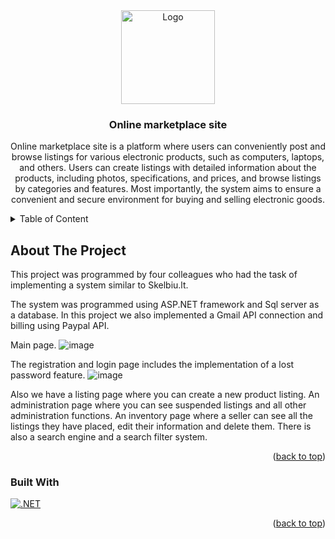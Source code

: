 <div align="center">
  <img src="https://github.com/PSA-projektas/skelbimu-sistema/assets/93952366/d4914ad6-d95d-431c-b256-a62a62462e8b" alt="Logo" width="150">
</div>

<h3 align="center">Online marketplace site</h3>
  <p align="center">
    Online marketplace site is a platform where users can conveniently post and browse listings for various electronic products, such as computers, laptops, and others. Users can create listings with detailed information about the products, including photos, specifications, and prices, and browse listings by categories and features. Most importantly, the system aims to ensure a convenient and secure environment for buying and selling electronic goods.
    <br />
  </p>
</div>

<!-- TABLE OF CONTENTS -->
<details>
  <summary>Table of Content</summary>
  <ol>
    <li>
      <a href="#about-the-project">About The Project</a>
      <ul>
        <li><a href="#built-with">Built With</a></li>
      </ul>
    </li>
  </ol>
</details>

<!-- ABOUT THE PROJECT -->
## About The Project

This project was programmed by four colleagues who had the task of implementing a system similar to Skelbiu.lt. 

The system was programmed using ASP.NET framework and Sql server as a database. In this project we also implemented a Gmail API connection and billing using Paypal API.
<!-- Nuotraukos -->
Main page.
![image](https://github.com/PSA-projektas/skelbimu-sistema/assets/93952366/d1eb2e77-a33f-4c7e-be16-2caeefa1d344)


The registration and login page includes the implementation of a lost password feature.
![image](https://github.com/PSA-projektas/skelbimu-sistema/assets/93952366/06fbee47-f45d-47b1-a58d-f99a4a13c8da)

Also we have a listing page where you can create a new product listing. An administration page where you can see suspended listings and all other administration functions. An inventory page where a seller can see all the listings they have placed, edit their information and delete them. There is also a search engine and a search filter system. 

<p align="right">(<a href="#readme-top">back to top</a>)</p>



### Built With

[![.NET](https://img.shields.io/badge/.NET-0078D7?style=for-the-badge&logo=dotnet&logoColor=white)](https://dotnet.microsoft.com/)

<p align="right">(<a href="#readme-top">back to top</a>)</p>
